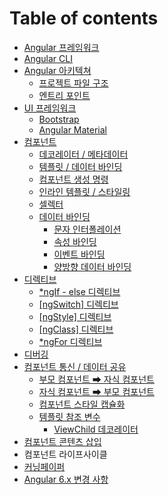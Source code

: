 # Table of contents

* [Angular 프레임워크](README.md)
* [Angular CLI](angular-cli.md)
* [Angular 아키텍쳐](architecture/README.md)
  * [프로젝트 파일 구조](architecture/file-structure.md)
  * [엔트리 포인트](architecture/entry-point.md)
* [UI 프레임워크](ui-frameworks/README.md)
  * [Bootstrap](ui-frameworks/bootstrap.md)
  * [Angular Material](ui-frameworks/angular-material.md)
* [컴포넌트](components/README.md)
  * [데코레이터 / 메타데이터](components/decorator-metadata.md)
  * [템플릿 / 데이터 바인딩](components/template-data-binding.md)
  * [컴포넌트 생성 명령](components/generate-component.md)
  * [인라인 템플릿 / 스타일링](components/inline-template-style.md)
  * [셀렉터](components/metadata-selector.md)
  * [데이터 바인딩](components/data-binding/README.md)
    * [문자 인터폴레이션](components/data-binding/string-interpolation.md)
    * [속성 바인딩](components/data-binding/prop-binding.md)
    * [이벤트 바인딩](components/data-binding/event-binding.md)
    * [양방향 데이터 바인딩](components/data-binding/2-way-binding.md)
* [디렉티브](directives/README.md)
  * [\*ngIf - else 디렉티브](directives/ngif-else.md)
  * [\[ngSwitch\] 디렉티브](directives/ngswitch.md)
  * [\[ngStyle\] 디렉티브](directives/ngstyle.md)
  * [\[ngClass\] 디렉티브](directives/ngclass.md)
  * [\*ngFor 디렉티브](directives/ngfor.md)
* [디버깅](debugging.md)
* [컴포넌트 통신 / 데이터 공유](comp-communication/README.md)
  * [부모 컴포넌트 ➡ 자식 컴포넌트](comp-communication/parent2child.md)
  * [자식 컴포넌트 ➡ 부모 컴포넌트](comp-communication/child2parent.md)
  * [컴포넌트 스타일 캡슐화](comp-communication/view-encapsulation.md)
  * [템플릿 참조 변수](comp-communication/template-ref-var/README.md)
    * [ViewChild 데코레이터](comp-communication/template-ref-var/viewchild.md)
* [컴포넌트 콘텐츠 삽입](ng-content.md)
* 컴포넌트 라이프사이클
* [커닝페이퍼](cheat-sheet.md)
* [Angular 6.x 변경 사항](change-angular-6.md)

